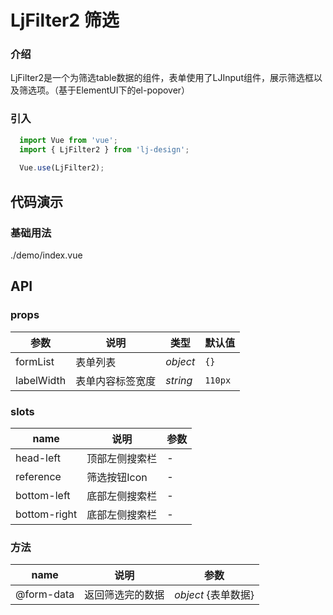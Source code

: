 # LjFilter2 筛选

### 介绍
LjFilter2是一个为筛选table数据的组件，表单使用了LJInput组件，展示筛选框以及筛选项。（基于ElementUI下的el-popover）
### 引入

```js
  import Vue from 'vue';
  import { LjFilter2 } from 'lj-design';
  
  Vue.use(LjFilter2);
```

## 代码演示

### 基础用法

<demo-code>./demo/index.vue</demo-code>

## API

### props

| 参数 | 说明 | 类型 |  默认值 |
|------|------|-----|---------|
| formList | 表单列表 | _object_ | `{}` |
| labelWidth | 表单内容标签宽度 | _string_ | `110px` |

### slots

| name | 说明 | 参数 |
|------|------|-----|
| head-left | 顶部左侧搜索栏 | - |
| reference | 筛选按钮Icon | - |
| bottom-left | 底部左侧搜索栏 | - |
| bottom-right | 底部左侧搜索栏 | - |

### 方法

| name | 说明 | 参数 | 
|------|------|-----|
| @form-data | 返回筛选完的数据 | _object_ {表单数据} |